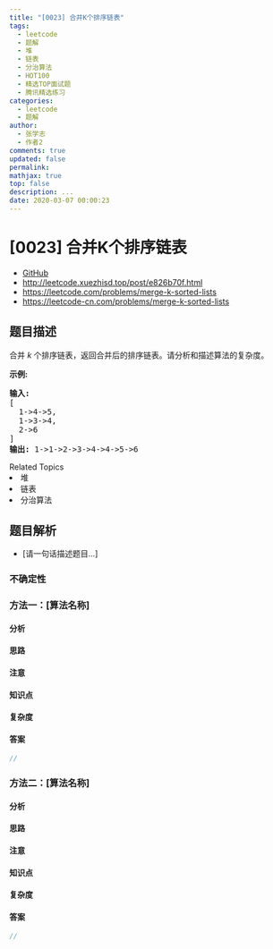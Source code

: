 ```yaml
---
title: "[0023] 合并K个排序链表"
tags:
  - leetcode
  - 题解
  - 堆
  - 链表
  - 分治算法
  - HOT100
  - 精选TOP面试题
  - 腾讯精选练习
categories:
  - leetcode
  - 题解
author:
  - 张学志
  - 作者2
comments: true
updated: false
permalink:
mathjax: true
top: false
description: ...
date: 2020-03-07 00:00:23
---
```



# [0023] 合并K个排序链表
* [GitHub](https://github.com/algoboy101/LeetCodeCrowdsource/tree/master/_posts/QA/%5B0023%5D%20%E5%90%88%E5%B9%B6K%E4%B8%AA%E6%8E%92%E5%BA%8F%E9%93%BE%E8%A1%A8.md)
* http://leetcode.xuezhisd.top/post/e826b70f.html
* https://leetcode.com/problems/merge-k-sorted-lists
* https://leetcode-cn.com/problems/merge-k-sorted-lists


## 题目描述

<p>合并&nbsp;<em>k&nbsp;</em>个排序链表，返回合并后的排序链表。请分析和描述算法的复杂度。</p>

<p><strong>示例:</strong></p>

<pre><strong>输入:</strong>
[
&nbsp; 1-&gt;4-&gt;5,
&nbsp; 1-&gt;3-&gt;4,
&nbsp; 2-&gt;6
]
<strong>输出:</strong> 1-&gt;1-&gt;2-&gt;3-&gt;4-&gt;4-&gt;5-&gt;6</pre>
<div><div>Related Topics</div><div><li>堆</li><li>链表</li><li>分治算法</li></div></div>


## 题目解析
* [请一句话描述题目...]

### 不确定性


### 方法一：[算法名称]

#### 分析

#### 思路

#### 注意

#### 知识点

#### 复杂度

#### 答案

```cpp
//
```


### 方法二：[算法名称]

#### 分析

#### 思路

#### 注意

#### 知识点

#### 复杂度

#### 答案

```cpp
//
```


